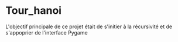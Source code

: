 # Tour_hanoi

L'objectif principale de ce projet était de s'initier à la récursivité  et de s'appoprier de l'interface Pygame 
